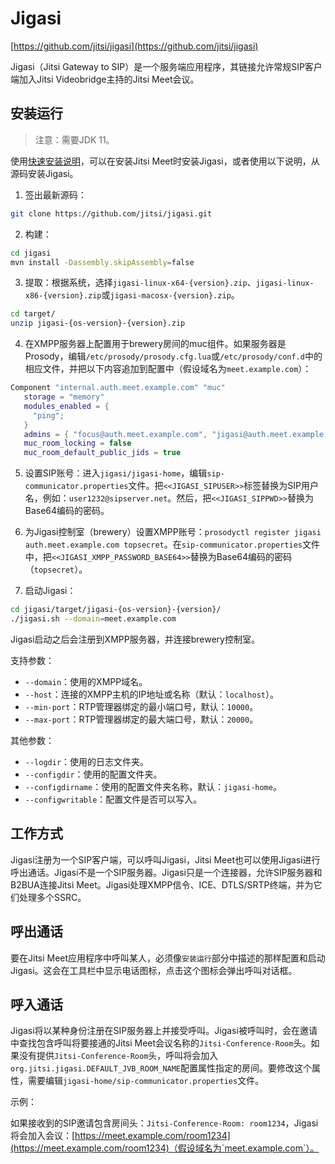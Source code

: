 # Jigasi

[https://github.com/jitsi/jigasi](https://github.com/jitsi/jigasi)

Jigasi（Jitsi Gateway to SIP）是一个服务端应用程序，其链接允许常规SIP客户端加入Jitsi Videobridge主持的Jitsi Meet会议。

## 安装运行

> 注意：需要JDK 11。

使用[快速安装说明](https://github.com/jitsi/jitsi-meet/blob/master/doc/quick-install.md)，可以在安装Jitsi Meet时安装Jigasi，或者使用以下说明，从源码安装Jigasi。

1. 签出最新源码：

```bash
git clone https://github.com/jitsi/jigasi.git
```

2. 构建：

```bash
cd jigasi
mvn install -Dassembly.skipAssembly=false
```

3. 提取：根据系统，选择`jigasi-linux-x64-{version}.zip`、`jigasi-linux-x86-{version}.zip`或`jigasi-macosx-{version}.zip`。

```bash
cd target/
unzip jigasi-{os-version}-{version}.zip
```

4. 在XMPP服务器上配置用于brewery房间的muc组件。如果服务器是Prosody，编辑`/etc/prosody/prosody.cfg.lua`或`/etc/prosody/conf.d`中的相应文件，并把以下内容追加到配置中（假设域名为`meet.example.com`）：

```lua
Component "internal.auth.meet.example.com" "muc"
   storage = "memory"
   modules_enabled = {
     "ping";
   }
   admins = { "focus@auth.meet.example.com", "jigasi@auth.meet.example.com" }
   muc_room_locking = false
   muc_room_default_public_jids = true
```

5. 设置SIP账号：进入`jigasi/jigasi-home`，编辑`sip-communicator.properties`文件。把`<<JIGASI_SIPUSER>>`标签替换为SIP用户名，例如：`user1232@sipserver.net`。然后，把`<<JIGASI_SIPPWD>>`替换为Base64编码的密码。

6. 为Jigasi控制室（brewery）设置XMPP账号：`prosodyctl register jigasi auth.meet.example.com topsecret`。在`sip-communicator.properties`文件中，把`<<JIGASI_XMPP_PASSWORD_BASE64>>`替换为Base64编码的密码（`topsecret`）。

7. 启动Jigasi：

```bash
cd jigasi/target/jigasi-{os-version}-{version}/
./jigasi.sh --domain=meet.example.com
```

Jigasi启动之后会注册到XMPP服务器，并连接brewery控制室。

支持参数：
+ `--domain`：使用的XMPP域名。
+ `--host`：连接的XMPP主机的IP地址或名称（默认：`localhost`）。
+ `--min-port`：RTP管理器绑定的最小端口号，默认：`10000`。
+ `--max-port`：RTP管理器绑定的最大端口号，默认：`20000`。

其他参数：
+ `--logdir`：使用的日志文件夹。
+ `--configdir`：使用的配置文件夹。
+ `--configdirname`：使用的配置文件夹名称，默认：`jigasi-home`。
+ `--configwritable`：配置文件是否可以写入。

## 工作方式

Jigasi注册为一个SIP客户端，可以呼叫Jigasi，Jitsi Meet也可以使用Jigasi进行呼出通话。Jigasi不是一个SIP服务器。Jigasi只是一个连接器，允许SIP服务器和B2BUA连接Jitsi Meet。Jigasi处理XMPP信令、ICE、DTLS/SRTP终端，并为它们处理多个SSRC。

## 呼出通话

要在Jitsi Meet应用程序中呼叫某人，必须像`安装运行`部分中描述的那样配置和启动Jigasi。这会在工具栏中显示电话图标，点击这个图标会弹出呼叫对话框。

## 呼入通话

Jigasi将以某种身份注册在SIP服务器上并接受呼叫。Jigasi被呼叫时，会在邀请中查找包含呼叫将要接通的Jitsi Meet会议名称的`Jitsi-Conference-Room`头。如果没有提供`Jitsi-Conference-Room`头，呼叫将会加入`org.jitsi.jigasi.DEFAULT_JVB_ROOM_NAME`配置属性指定的房间。要修改这个属性，需要编辑`jigasi-home/sip-communicator.properties`文件。

示例：

如果接收到的SIP邀请包含房间头：`Jitsi-Conference-Room: room1234`，Jigasi将会加入会议：[https://meet.example.com/room1234](https://meet.example.com/room1234)（假设域名为`meet.example.com`）。














